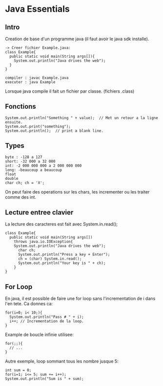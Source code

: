 # Java Essentials

## Intro 

Creation de base d'un programme java
(il faut avoir le java sdk installe).

    -> Creer fichier Example.java:
    class Example{
      public static void main(String args[]){
        System.out.println("Java drives the web");
      }
    }
  
    compiler : javac Example.java
    executer : java Example

Lorsque java compile il fait un fichier par classe. (fichiers .class)

## Fonctions

    System.out.println("Something " + value);  // Met un retour a la ligne ensuite.
    System.out.print("something");
    System.out.println();  // print a blank line.

## Types

    byte : -128 a 127
    short: -32 000 a 32 000
    int: -2 000 000 000 a 2 000 000 000
    long: -beaucoup a beaucoup
    float
    double
    char ch; ch = 'X';

On peut faire des operations sur les chars, les incrementer ou les traiter comme des int.

## Lecture entree clavier

La lecture des caracteres est fait avec System.in.read();

    class Example{
      public static void main(String args[])
        throws java.io.IOException{
        System.out.println("Java drives the web");
          char ch;
          System.out.println("Press a key + Enter");
          ch = (char) System.in.read();
          System.out.println("Your key is " + ch);
        }
    }

## For Loop

En java, il est possible de faire une for loop sans l'incrementation de i dans l'en tete. Ca donnes ca:

    for(i=0; i< 10;){
      System.out.println("Pass # " + i);
      i++; // Incrementation de la loop.
    }

Example de boucle infinie utilisee:

    for(;;){
      // ...
    }

Autre exemple, loop sommant tous les nombre jusque 5:

    int sum = 0;
    for(i=1; i<= 5; sum += i++);
    System.out.println("Sum is " + sum);